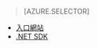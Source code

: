 ﻿> [AZURE.SELECTOR] 
- [入口網站](../articles/media-services-portal-encoding-units.md)
- [.NET SDK](../articles/media-services-dotnet-encoding-units.md)


<!--HONumber=52-->